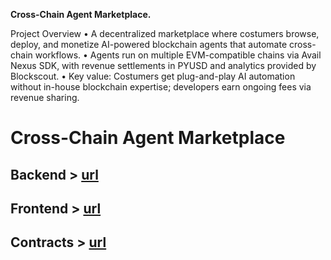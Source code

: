 **Cross-Chain Agent Marketplace.**

Project Overview
• A decentralized marketplace where costumers browse, deploy, and monetize AI-powered blockchain agents that automate cross-chain workflows.
• Agents run on multiple EVM-compatible chains via Avail Nexus SDK, with revenue settlements in PYUSD and analytics provided by Blockscout.
• Key value: Costumers get plug-and-play AI automation without in-house blockchain expertise; developers earn ongoing fees via revenue sharing.


# Cross-Chain Agent Marketplace
## Backend > [url](https://github.com/BahadorGh/CCAM/backend)
## Frontend > [url](https://github.com/BahadorGh/CCAM/frontend)
## Contracts > [url](https://github.com/BahadorGh/CCAM/contracts)
